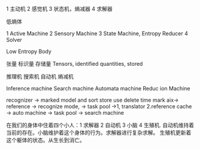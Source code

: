 1 主动机
2 感觉机
3 状态机，熵减器
4 求解器

低熵体

1 Active Machine
2 Sensory Machine
3 State Machine, Entropy Reducer
4 Solver

Low Entropy Body

张量 标识量 存储量
Tensors, identified quantities, stored

推理机 搜索机 自动机 熵减机

Inference machine
Search machine
Automata machine
Reduc
ion Machine

recognizer -> marked model and sort store use delete time mark aix->
reference -> recognize mode, -> task pool ->1, translator 2.reference cache
-> auto machine -> task pool -> search machine

在我们的身体中住着四个小人：1 求解器 2 自动机 3 小脑 4 生殖机.
自动机维持着当前的存在。小脑维护着这个身体的行为。求解器进行复杂求解。
生殖机更新着这个躯体的状态。从生长到消亡。
